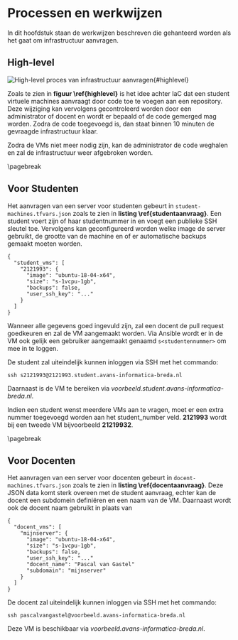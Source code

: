 # Processen en werkwijzen

In dit hoofdstuk staan de werkwijzen beschreven die gehanteerd worden als het gaat om infrastructuur aanvragen.

## High-level

![High-level proces van infrastructuur aanvragen](img/high-level.png){#highlevel}

Zoals te zien in **figuur \ref{highlevel}** is het idee achter IaC dat een student virtuele machines aanvraagt door code toe te voegen aan een repository.
Deze wijziging kan vervolgens gecontroleerd worden door een administrator of docent en wordt er bepaald of de code gemerged mag worden.
Zodra de code toegevoegd is, dan staat binnen 10 minuten de gevraagde infrastructuur klaar.

Zodra de VMs niet meer nodig zijn, kan de administrator de code weghalen en zal de infrastructuur weer afgebroken worden.

\pagebreak

## Voor Studenten

Het aanvragen van een server voor studenten gebeurt in `student-machines.tfvars.json` zoals te zien in **listing \ref{studentaanvraag}**.
Een student voert zijn of haar studentnummer in en voegt een publieke SSH sleutel toe.
Vervolgens kan geconfigureerd worden welke image de server gebruikt, de grootte van de machine en of er automatische backups gemaakt moeten worden.

~~~{#studentaanvraag .json caption="JSON code om een VM aan te vragen"}
{
  "student_vms": [
    "2121993": {
      "image": "ubuntu-18-04-x64",
      "size": "s-1vcpu-1gb",
      "backups": false,
      "user_ssh_key": "..."
    }
  ]
}
~~~

Wanneer alle gegevens goed ingevuld zijn, zal een docent de pull request goedkeuren en zal de VM aangemaakt worden.
Via Ansible wordt er in de VM ook gelijk een gebruiker aangemaakt genaamd `s<studentennummer>` om mee in te loggen.

De student zal uiteindelijk kunnen inloggen via SSH met het commando: 

`ssh s2121993@2121993.student.avans-informatica-breda.nl`

Daarnaast is de VM te bereiken via _voorbeeld.student.avans-informatica-breda.nl_.

Indien een student wenst meerdere VMs aan te vragen, moet er een extra nummer toegevoegd worden aan het student_number veld.
**2121993** wordt bij een tweede VM bijvoorbeeld **21219932**.

\pagebreak

## Voor Docenten

Het aanvragen van een server voor docenten gebeurt in `docent-machines.tfvars.json` zoals te zien in **listing \ref{docentaanvraag}**.
Deze JSON data komt sterk overeen met de student aanvraag, echter kan de docent een subdomein definiëren en een naam van de VM.
Daarnaast wordt ook de docent naam gebruikt in plaats van

~~~{#docentaanvraag .json caption="JSON code om als docent een VM aan te vragen"}
{
  "docent_vms": [
    "mijnserver": {
      "image": "ubuntu-18-04-x64",
      "size": "s-1vcpu-1gb",
      "backups": false,
      "user_ssh_key": "..."
      "docent_name": "Pascal van Gastel"
      "subdomain": "mijnserver"
    }
  ]
}
~~~

De docent zal uiteindelijk kunnen inloggen via SSH met het commando:

`ssh pascalvangastel@voorbeeld.avans-informatica-breda.nl`

Deze VM is beschikbaar via _voorbeeld.avans-informatica-breda.nl_.
